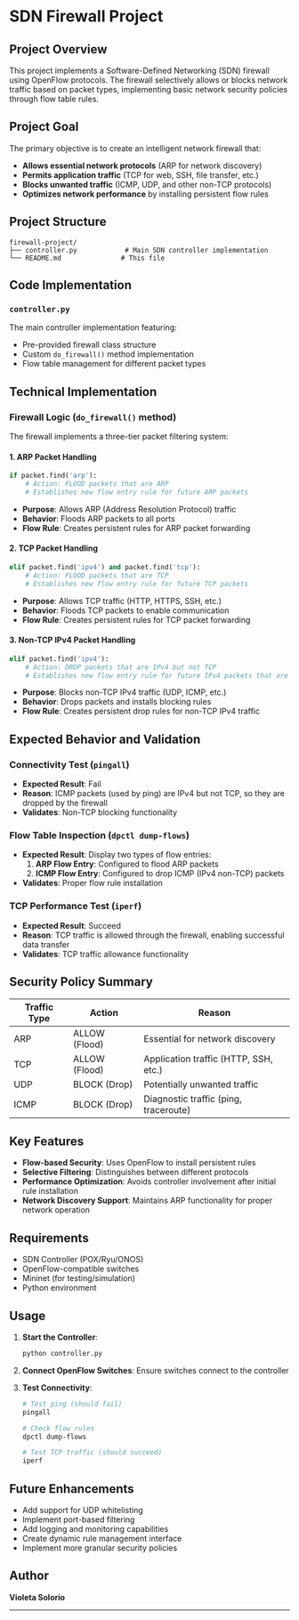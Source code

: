 # SDN Firewall Project

## Project Overview

This project implements a Software-Defined Networking (SDN) firewall using OpenFlow protocols. The firewall selectively allows or blocks network traffic based on packet types, implementing basic network security policies through flow table rules.

## Project Goal

The primary objective is to create an intelligent network firewall that:
- **Allows essential network protocols** (ARP for network discovery)
- **Permits application traffic** (TCP for web, SSH, file transfer, etc.)
- **Blocks unwanted traffic** (ICMP, UDP, and other non-TCP protocols)
- **Optimizes network performance** by installing persistent flow rules

## Project Structure

```
firewall-project/
├── controller.py            # Main SDN controller implementation
└── README.md               # This file
```

## Code Implementation

### `controller.py`
The main controller implementation featuring:
- Pre-provided firewall class structure
- Custom `do_firewall()` method implementation
- Flow table management for different packet types

## Technical Implementation

### Firewall Logic (`do_firewall()` method)

The firewall implements a three-tier packet filtering system:

#### 1. ARP Packet Handling
```python
if packet.find('arp'):
    # Action: FLOOD packets that are ARP
    # Establishes new flow entry rule for future ARP packets
```
- **Purpose**: Allows ARP (Address Resolution Protocol) traffic
- **Behavior**: Floods ARP packets to all ports
- **Flow Rule**: Creates persistent rules for ARP packet forwarding

#### 2. TCP Packet Handling  
```python
elif packet.find('ipv4') and packet.find('tcp'):
    # Action: FLOOD packets that are TCP
    # Establishes new flow entry rule for future TCP packets
```
- **Purpose**: Allows TCP traffic (HTTP, HTTPS, SSH, etc.)
- **Behavior**: Floods TCP packets to enable communication
- **Flow Rule**: Creates persistent rules for TCP packet forwarding

#### 3. Non-TCP IPv4 Packet Handling
```python
elif packet.find('ipv4'):
    # Action: DROP packets that are IPv4 but not TCP
    # Establishes new flow entry rule for future IPv4 packets that are not TCP
```
- **Purpose**: Blocks non-TCP IPv4 traffic (UDP, ICMP, etc.)
- **Behavior**: Drops packets and installs blocking rules
- **Flow Rule**: Creates persistent drop rules for non-TCP IPv4 traffic

## Expected Behavior and Validation

### Connectivity Test (`pingall`)
- **Expected Result**: Fail
- **Reason**: ICMP packets (used by ping) are IPv4 but not TCP, so they are dropped by the firewall
- **Validates**: Non-TCP blocking functionality

### Flow Table Inspection (`dpctl dump-flows`)
- **Expected Result**: Display two types of flow entries:
  1. **ARP Flow Entry**: Configured to flood ARP packets
  2. **ICMP Flow Entry**: Configured to drop ICMP (IPv4 non-TCP) packets
- **Validates**: Proper flow rule installation

### TCP Performance Test (`iperf`)
- **Expected Result**: Succeed
- **Reason**: TCP traffic is allowed through the firewall, enabling successful data transfer
- **Validates**: TCP traffic allowance functionality

## Security Policy Summary

| Traffic Type | Action | Reason |
|-------------|---------|---------|
| ARP | ALLOW (Flood) | Essential for network discovery |
| TCP | ALLOW (Flood) | Application traffic (HTTP, SSH, etc.) |
| UDP | BLOCK (Drop) | Potentially unwanted traffic |
| ICMP | BLOCK (Drop) | Diagnostic traffic (ping, traceroute) |

## Key Features

- **Flow-based Security**: Uses OpenFlow to install persistent rules
- **Selective Filtering**: Distinguishes between different protocols
- **Performance Optimization**: Avoids controller involvement after initial rule installation
- **Network Discovery Support**: Maintains ARP functionality for proper network operation

## Requirements

- SDN Controller (POX/Ryu/ONOS)
- OpenFlow-compatible switches
- Mininet (for testing/simulation)
- Python environment

## Usage

1. **Start the Controller**:
   ```bash
   python controller.py
   ```

2. **Connect OpenFlow Switches**: Ensure switches connect to the controller

3. **Test Connectivity**:
   ```bash
   # Test ping (should fail)
   pingall
   
   # Check flow rules
   dpctl dump-flows
   
   # Test TCP traffic (should succeed)
   iperf
   ```
   
## Future Enhancements

- Add support for UDP whitelisting
- Implement port-based filtering
- Add logging and monitoring capabilities
- Create dynamic rule management interface
- Implement more granular security policies

## Author

**Violeta Solorio**  


---
